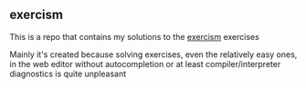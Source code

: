 ## exercism

This is a repo that contains my solutions to the [exercism](https://exercism.org/) exercises

Mainly it's created because solving exercises, even the relatively easy ones, in the web editor without autocompletion or at least compiler/interpreter diagnostics is quite unpleasant


